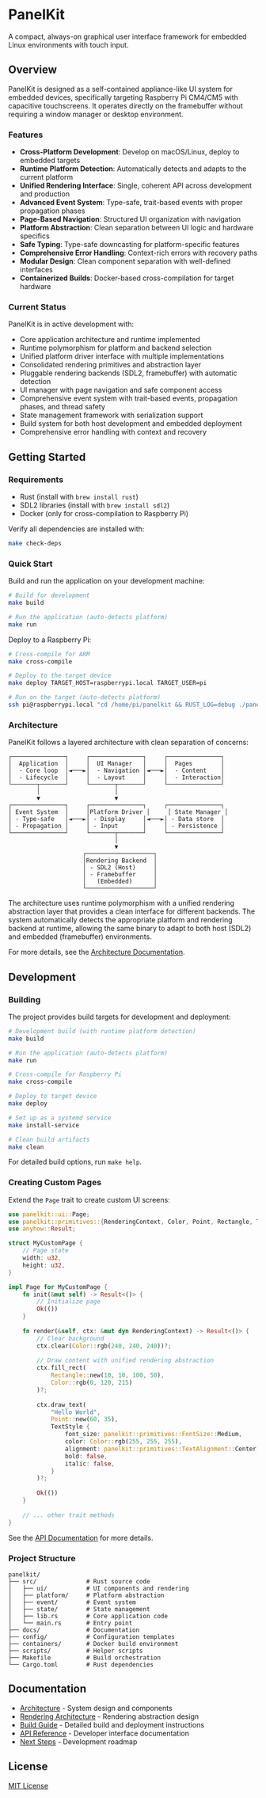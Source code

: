 # PanelKit

A compact, always-on graphical user interface framework for embedded Linux environments with touch input.

## Overview

PanelKit is designed as a self-contained appliance-like UI system for embedded devices, specifically targeting Raspberry Pi CM4/CM5 with capacitive touchscreens. It operates directly on the framebuffer without requiring a window manager or desktop environment.

### Features

- **Cross-Platform Development**: Develop on macOS/Linux, deploy to embedded targets
- **Runtime Platform Detection**: Automatically detects and adapts to the current platform
- **Unified Rendering Interface**: Single, coherent API across development and production
- **Advanced Event System**: Type-safe, trait-based events with proper propagation phases
- **Page-Based Navigation**: Structured UI organization with navigation
- **Platform Abstraction**: Clean separation between UI logic and hardware specifics
- **Safe Typing**: Type-safe downcasting for platform-specific features
- **Comprehensive Error Handling**: Context-rich errors with recovery paths
- **Modular Design**: Clean component separation with well-defined interfaces
- **Containerized Builds**: Docker-based cross-compilation for target hardware

### Current Status

PanelKit is in active development with:

- Core application architecture and runtime implemented
- Runtime polymorphism for platform and backend selection
- Unified platform driver interface with multiple implementations
- Consolidated rendering primitives and abstraction layer
- Pluggable rendering backends (SDL2, framebuffer) with automatic detection
- UI manager with page navigation and safe component access
- Comprehensive event system with trait-based events, propagation phases, and thread safety
- State management framework with serialization support
- Build system for both host development and embedded deployment
- Comprehensive error handling with context and recovery

## Getting Started

### Requirements

- Rust (install with `brew install rust`)
- SDL2 libraries (install with `brew install sdl2`)
- Docker (only for cross-compilation to Raspberry Pi)

Verify all dependencies are installed with:

```bash
make check-deps
```

### Quick Start

Build and run the application on your development machine:

```bash
# Build for development
make build

# Run the application (auto-detects platform)
make run
```

Deploy to a Raspberry Pi:

```bash
# Cross-compile for ARM
make cross-compile

# Deploy to the target device
make deploy TARGET_HOST=raspberrypi.local TARGET_USER=pi

# Run on the target (auto-detects platform)
ssh pi@raspberrypi.local "cd /home/pi/panelkit && RUST_LOG=debug ./panelkit"
```

### Architecture

PanelKit follows a layered architecture with clean separation of concerns:

```
┌───────────────┐     ┌───────────────┐     ┌───────────────┐
│  Application  │     │  UI Manager   │     │  Pages        │
│  - Core loop  │◄───►│  - Navigation │◄───►│  - Content    │
│  - Lifecycle  │     │  - Layout     │     │  - Interaction│
└───────┬───────┘     └───────┬───────┘     └───────────────┘
        │                     │
        ▼                     ▼
┌───────────────┐     ┌───────────────┐     ┌───────────────┐
│ Event System  │     │Platform Driver │     │ State Manager │
│ - Type-safe   │◄───►│ - Display     │◄───►│ - Data store  │
│ - Propagation │     │ - Input       │     │ - Persistence │
└───────────────┘     └───────┬───────┘     └───────────────┘
                              │
                              ▼
                     ┌───────────────────┐
                     │Rendering Backend  │
                     │ - SDL2 (Host)     │
                     │ - Framebuffer     │
                     │   (Embedded)      │
                     └───────────────────┘
```

The architecture uses runtime polymorphism with a unified rendering abstraction layer that provides a clean interface for different backends. The system automatically detects the appropriate platform and rendering backend at runtime, allowing the same binary to adapt to both host (SDL2) and embedded (framebuffer) environments.

For more details, see the [Architecture Documentation](docs/ARCHITECTURE.md).

## Development

### Building

The project provides build targets for development and deployment:

```bash
# Development build (with runtime platform detection)
make build

# Run the application (auto-detects platform)
make run

# Cross-compile for Raspberry Pi
make cross-compile

# Deploy to target device
make deploy

# Set up as a systemd service
make install-service

# Clean build artifacts
make clean
```

For detailed build options, run `make help`.

### Creating Custom Pages

Extend the `Page` trait to create custom UI screens:

```rust
use panelkit::ui::Page;
use panelkit::primitives::{RenderingContext, Color, Point, Rectangle, TextStyle};
use anyhow::Result;

struct MyCustomPage {
    // Page state
    width: u32,
    height: u32,
}

impl Page for MyCustomPage {
    fn init(&mut self) -> Result<()> {
        // Initialize page
        Ok(())
    }
    
    fn render(&self, ctx: &mut dyn RenderingContext) -> Result<()> {
        // Clear background
        ctx.clear(Color::rgb(240, 240, 240))?;
        
        // Draw content with unified rendering abstraction
        ctx.fill_rect(
            Rectangle::new(10, 10, 100, 50),
            Color::rgb(0, 120, 215)
        )?;
        
        ctx.draw_text(
            "Hello World",
            Point::new(60, 35),
            TextStyle {
                font_size: panelkit::primitives::FontSize::Medium,
                color: Color::rgb(255, 255, 255),
                alignment: panelkit::primitives::TextAlignment::Center,
                bold: false,
                italic: false,
            }
        )?;
        
        Ok(())
    }
    
    // ... other trait methods
}
```

See the [API Documentation](docs/API.md) for more details.

### Project Structure

```
panelkit/
├── src/              # Rust source code
│   ├── ui/           # UI components and rendering
│   ├── platform/     # Platform abstraction
│   ├── event/        # Event system
│   ├── state/        # State management
│   ├── lib.rs        # Core application code
│   └── main.rs       # Entry point
├── docs/             # Documentation
├── config/           # Configuration templates
├── containers/       # Docker build environment
├── scripts/          # Helper scripts
├── Makefile          # Build orchestration
└── Cargo.toml        # Rust dependencies
```

## Documentation

- [Architecture](docs/ARCHITECTURE.md) - System design and components
- [Rendering Architecture](docs/RENDERING_ARCHITECTURE.md) - Rendering abstraction design
- [Build Guide](docs/BUILD.md) - Detailed build and deployment instructions
- [API Reference](docs/API.md) - Developer interface documentation
- [Next Steps](docs/NEXT_STEPS.md) - Development roadmap

## License

[MIT License](LICENSE)